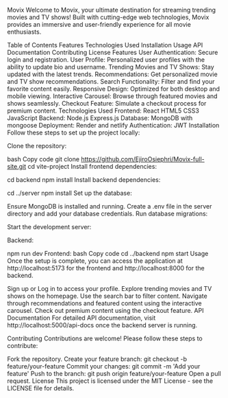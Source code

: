 Movix
Welcome to Movix, your ultimate destination for streaming trending movies and TV shows! Built with cutting-edge web technologies, Movix provides an immersive and user-friendly experience for all movie enthusiasts.

Table of Contents
Features
Technologies Used
Installation
Usage
API Documentation
Contributing
License
Features
User Authentication: Secure login and registration.
User Profile: Personalized user profiles with the ability to update bio and username.
Trending Movies and TV Shows: Stay updated with the latest trends.
Recommendations: Get personalized movie and TV show recommendations.
Search Functionality: Filter and find your favorite content easily.
Responsive Design: Optimized for both desktop and mobile viewing.
Interactive Carousel: Browse through featured movies and shows seamlessly.
Checkout Feature: Simulate a checkout process for premium content.
Technologies Used
Frontend:
React
HTML5
CSS3
JavaScript
Backend:
Node.js
Express.js
Database:
MongoDB with mongoose
Deployment:
Render and netlify
Authentication:
JWT
Installation
Follow these steps to set up the project locally:

Clone the repository:

bash
Copy code
git clone https://github.com/EjiroOsiephri/Movix-full-site.git
cd vite-project
Install frontend dependencies:

cd backend
npm install
Install backend dependencies:


cd ../server
npm install
Set up the database:

Ensure MongoDB is installed and running.
Create a .env file in the server directory and add your database credentials.
Run database migrations:


Start the development server:

Backend:

npm run dev
Frontend:
bash
Copy code
cd ../backend
npm start
Usage
Once the setup is complete, you can access the application at http://localhost:5173 for the frontend and http://localhost:8000 for the backend.

Sign up or Log in to access your profile.
Explore trending movies and TV shows on the homepage.
Use the search bar to filter content.
Navigate through recommendations and featured content using the interactive carousel.
Check out premium content using the checkout feature.
API Documentation
For detailed API documentation, visit http://localhost:5000/api-docs once the backend server is running.

Contributing
Contributions are welcome! Please follow these steps to contribute:

Fork the repository.
Create your feature branch: git checkout -b feature/your-feature
Commit your changes: git commit -m 'Add your feature'
Push to the branch: git push origin feature/your-feature
Open a pull request.
License
This project is licensed under the MIT License - see the LICENSE file for details.
